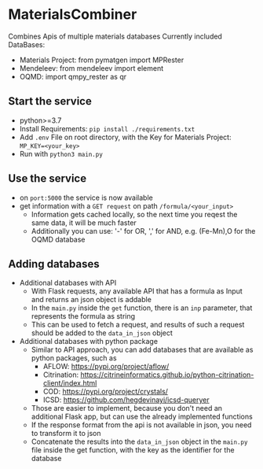 # MaterialsCombiner
Combines Apis of multiple materials databases
Currently included DataBases: 
- Materials Project: from pymatgen import MPRester
- Mendeleev: from mendeleev import element
- OQMD: import qmpy_rester as qr

##  Start the service
- python>=3.7
- Install Requirements: `pip install ./requirements.txt`
- Add `.env` File on root directory, with the Key for Materials Project: `MP_KEY=<your_key>`
- Run with `python3 main.py`

## Use the service
- on `port:5000` the service is now available
- get information with a `GET request` on path `/formula/<your_input>`
  - Information gets cached locally, so the next time you reqest the same data, it will be much faster
  - Additionally you can use: '-' for OR, ',' for AND, e.g. (Fe-Mn),O for the OQMD database
  
  
## Adding databases
- Additional databases with API
  - With Flask requests, any available API that has a formula as Input and returns an json object is addable
  - In the `main.py` inside the `get` function, there is an `inp` parameter, that represents the formula as string
  - This can be used to fetch a request, and results of such a request should be added to the `data_in_json` object 
- Additional databases with python package
  - Similar to API approach, you can add databases that are available as python packages, such as
    - AFLOW: https://pypi.org/project/aflow/
    - Citrination: https://citrineinformatics.github.io/python-citrination-client/index.html
    - COD: https://pypi.org/project/crystals/
    - ICSD: https://github.com/hegdevinayi/icsd-queryer
  - Those are easier to implement, because you don't need an additional Flask app, but can use the already implemented functions
  - If the response format from the api is not available in json, you need to transform it to json
  - Concatenate the results into the `data_in_json` object in the `main.py` file inside the get function, with the key as the identifier for the database

